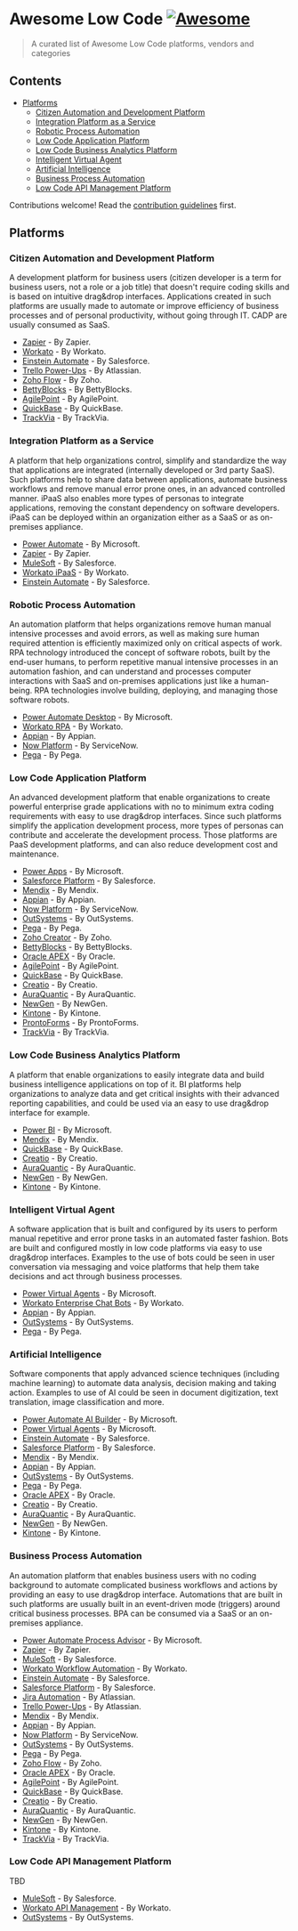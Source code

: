 # Awesome Low Code [![Awesome](https://awesome.re/badge.svg)](https://awesome.re)

> A curated list of Awesome Low Code platforms, vendors and categories

## Contents

- [Platforms](#platforms)
   - [Citizen Automation and Development Platform](#citizen-automation-and-development-platform)
   - [Integration Platform as a Service](#integration-platform-as-a-service)
   - [Robotic Process Automation](#robotic-process-automation)
   - [Low Code Application Platform](#low-code-application-platform)
   - [Low Code Business Analytics Platform](#low-code-business-analytics-platform)
   - [Intelligent Virtual Agent](#intelligent-virtual-agent)
   - [Artificial Intelligence](#artificial-intelligence)
   - [Business Process Automation](#business-process-automation)
   - [Low Code API Management Platform](#low-code-api-management-platform)

Contributions welcome! Read the [contribution guidelines](contributing.md) first.

## Platforms

### Citizen Automation and Development Platform

A development platform for business users (citizen developer is a term for business users, not a role or a job title) that doesn't require coding skills and is based on intuitive drag&drop interfaces. Applications created in such platforms are usually made to automate or improve efficiency of business processes and of personal productivity, without going through IT. CADP are usually consumed as SaaS.

- [Zapier](https://zapier.com/) - By Zapier.
- [Workato](https://workato.com/) - By Workato.
- [Einstein Automate](https://www.salesforce.com/products/platform/einstein-automate/) - By Salesforce.
- [Trello Power-Ups](https://trello.com/power-ups/category/automation) - By Atlassian.
- [Zoho Flow](https://www.zoho.com/flow/) - By Zoho.
- [BettyBlocks](https://www.bettyblocks.com/) - By BettyBlocks.
- [AgilePoint](https://agilepoint.com/) - By AgilePoint.
- [QuickBase](https://www.quickbase.com/) - By QuickBase.
- [TrackVia](https://trackvia.com/) - By TrackVia.

### Integration Platform as a Service

A platform that help organizations control, simplify and standardize the way that applications are integrated (internally developed or 3rd party SaaS). Such platforms help to share data between applications, automate business workflows and remove manual error prone ones, in an advanced controlled manner. iPaaS also enables more types of personas to integrate applications, removing the constant dependency on software developers. iPaaS can be deployed within an organization either as a SaaS or as on-premises appliance.

- [Power Automate](https://flow.microsoft.com/) - By Microsoft.
- [Zapier](https://zapier.com/) - By Zapier.
- [MuleSoft](https://mulesoft.com/) - By Salesforce.
- [Workato iPaaS](https://www.workato.com/platform#next_gen_ipaas) - By Workato.
- [Einstein Automate](https://www.salesforce.com/products/platform/einstein-automate/) - By Salesforce.

### Robotic Process Automation

An automation platform that helps organizations remove human manual intensive processes and avoid errors, as well as making sure human required attention is efficiently maximized only on critical aspects of work. RPA technology introduced the concept of software robots, built by the end-user humans, to perform repetitive manual intensive processes in an automation fashion, and can understand and processes computer interactions with SaaS and on-premises applications just like a human-being. RPA technologies involve building, deploying, and managing those software robots.

- [Power Automate Desktop](https://powerautomate.microsoft.com/en-us/robotic-process-automation/) - By Microsoft.
- [Workato RPA](https://www.workato.com/platform#modern_rpa) - By Workato.
- [Appian](https://appian.com/) - By Appian.
- [Now Platform](https://www.servicenow.com/now-platform.html) - By ServiceNow.
- [Pega](https://www.pega.com/) - By Pega.

### Low Code Application Platform

An advanced development platform that enable organizations to create powerful enterprise grade applications with no to minimum extra coding requirements with  easy to use drag&drop interfaces. Since such platforms simplify the application development process, more types of personas can contribute and accelerate the development process. Those platforms are PaaS development platforms, and can also reduce development cost and maintenance.

- [Power Apps](https://powerapps.com/) - By Microsoft.
- [Salesforce Platform](https://www.salesforce.com/products/platform) - By Salesforce.
- [Mendix](https://mendix.com/) - By Mendix.
- [Appian](https://appian.com/) - By Appian.
- [Now Platform](https://www.servicenow.com/now-platform.html) - By ServiceNow.
- [OutSystems](https://www.outsystems.com/) - By OutSystems.
- [Pega](https://www.pega.com/) - By Pega.
- [Zoho Creator](https://www.zoho.com/creator/low-code-platform/) - By Zoho.
- [BettyBlocks](https://www.bettyblocks.com/) - By BettyBlocks.
- [Oracle APEX](https://apex.oracle.com/en/platform/low-code/) - By Oracle.
- [AgilePoint](https://agilepoint.com/) - By AgilePoint.
- [QuickBase](https://www.quickbase.com/) - By QuickBase.
- [Creatio](https://www.creatio.com/) - By Creatio.
- [AuraQuantic](https://www.auraquantic.com/) - By AuraQuantic.
- [NewGen](https://newgensoft.com/) - By NewGen.
- [Kintone](https://www.kintone.com/) - By Kintone.
- [ProntoForms](https://www.prontoforms.com/) - By ProntoForms.
- [TrackVia](https://trackvia.com/) - By TrackVia.

### Low Code Business Analytics Platform

A platform that enable organizations to easily integrate data and build business intelligence applications on top of it. BI platforms help organizations to analyze data and get critical insights with their advanced reporting capabilities, and could be used via an easy to use drag&drop interface for example.

- [Power BI](https://powerbi.microsoft.com/) - By Microsoft.
- [Mendix](https://mendix.com/) - By Mendix.
- [QuickBase](https://www.quickbase.com/) - By QuickBase.
- [Creatio](https://www.creatio.com/) - By Creatio.
- [AuraQuantic](https://www.auraquantic.com/) - By AuraQuantic.
- [NewGen](https://newgensoft.com/) - By NewGen.
- [Kintone](https://www.kintone.com/) - By Kintone.

### Intelligent Virtual Agent

A software application that is built and configured by its users to perform manual repetitive and error prone tasks in an automated faster fashion. Bots are built and configured mostly in low code platforms via easy to use drag&drop interfaces. Examples to the use of bots could be seen in user conversation via messaging and voice platforms that help them take decisions and act through business processes.

- [Power Virtual Agents](https://powervirtualagents.microsoft.com/) - By Microsoft.
- [Workato Enterprise Chat Bots](https://www.workato.com/platform#enterprise_chat_bots) - By Workato.
- [Appian](https://appian.com/) - By Appian.
- [OutSystems](https://www.outsystems.com/) - By OutSystems.
- [Pega](https://www.pega.com/) - By Pega.

### Artificial Intelligence

Software components that apply advanced science techniques (including machine learning) to automate data analysis, decision making and taking action. Examples to use of AI could be seen in document digitization, text translation, image classification and more.

- [Power Automate AI Builder](https://powerautomate.microsoft.com/en-us/ai-builder/) - By Microsoft.
- [Power Virtual Agents](https://powervirtualagents.microsoft.com/) - By Microsoft.
- [Einstein Automate](https://www.salesforce.com/products/platform/einstein-automate/) - By Salesforce.
- [Salesforce Platform](https://www.salesforce.com/products/platform) - By Salesforce.
- [Mendix](https://mendix.com/) - By Mendix.
- [Appian](https://appian.com/) - By Appian.
- [OutSystems](https://www.outsystems.com/) - By OutSystems.
- [Pega](https://www.pega.com/) - By Pega.
- [Oracle APEX](https://apex.oracle.com/en/platform/low-code/) - By Oracle.
- [Creatio](https://www.creatio.com/) - By Creatio.
- [AuraQuantic](https://www.auraquantic.com/) - By AuraQuantic.
- [NewGen](https://newgensoft.com/) - By NewGen.
- [Kintone](https://www.kintone.com/) - By Kintone.

### Business Process Automation

An automation platform that enables business users with no coding background to automate complicated business workflows and actions by providing an easy to use drag&drop interface. Automations that are built in such platforms are usually built in an event-driven mode (triggers) around critical business processes. BPA can be consumed via a SaaS or an on-premises appliance.

- [Power Automate Process Advisor](https://powerautomate.microsoft.com/en-us/process-advisor/) - By Microsoft.
- [Zapier](https://zapier.com/) - By Zapier.
- [MuleSoft](https://mulesoft.com/) - By Salesforce.
- [Workato Workflow Automation](https://www.workato.com/platform#enterprise_workflow_automation) - By Workato.
- [Einstein Automate](https://www.salesforce.com/products/platform/einstein-automate/) - By Salesforce.
- [Salesforce Platform](https://www.salesforce.com/products/platform) - By Salesforce.
- [Jira Automation](https://www.atlassian.com/software/jira/features/automation) - By Atlassian.
- [Trello Power-Ups](https://trello.com/power-ups/category/automation) - By Atlassian.
- [Mendix](https://mendix.com/) - By Mendix.
- [Appian](https://appian.com/) - By Appian.
- [Now Platform](https://www.servicenow.com/now-platform.html) - By ServiceNow.
- [OutSystems](https://www.outsystems.com/) - By OutSystems.
- [Pega](https://www.pega.com/) - By Pega.
- [Zoho Flow](https://www.zoho.com/flow/) - By Zoho.
- [Oracle APEX](https://apex.oracle.com/en/platform/low-code/) - By Oracle.
- [AgilePoint](https://agilepoint.com/) - By AgilePoint.
- [QuickBase](https://www.quickbase.com/) - By QuickBase.
- [Creatio](https://www.creatio.com/) - By Creatio.
- [AuraQuantic](https://www.auraquantic.com/) - By AuraQuantic.
- [NewGen](https://newgensoft.com/) - By NewGen.
- [Kintone](https://www.kintone.com/) - By Kintone.
- [TrackVia](https://trackvia.com/) - By TrackVia.

### Low Code API Management Platform

TBD

- [MuleSoft](https://mulesoft.com/) - By Salesforce.
- [Workato API Management](https://www.workato.com/platform#low_code_api_management) - By Workato.
- [OutSystems](https://www.outsystems.com/) - By OutSystems.
